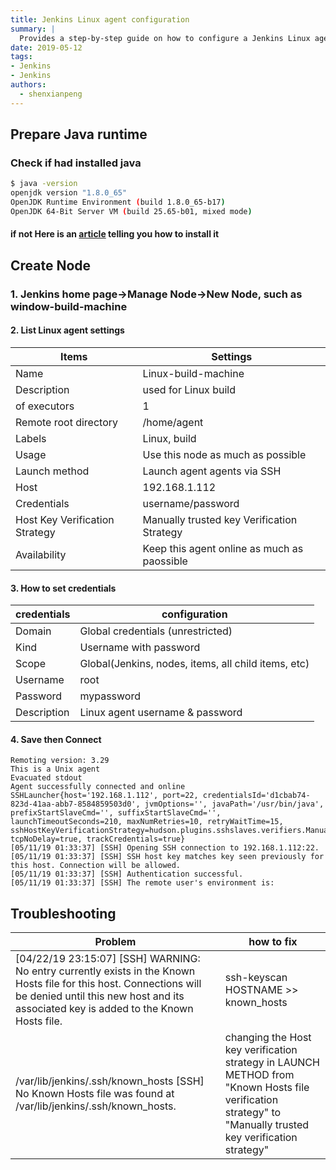 ```yaml
---
title: Jenkins Linux agent configuration
summary: |
  Provides a step-by-step guide on how to configure a Jenkins Linux agent, including setting up the Java runtime, creating the node, and troubleshooting common issues.
date: 2019-05-12
tags:
- Jenkins
- Jenkins
authors:
  - shenxianpeng
---
```


## Prepare Java runtime

### Check if had installed java

```bash
$ java -version
openjdk version "1.8.0_65"
OpenJDK Runtime Environment (build 1.8.0_65-b17)
OpenJDK 64-Bit Server VM (build 25.65-b01, mixed mode)
```


#### if not Here is an [article](https://www.javahelps.com/2015/03/install-oracle-jdk-in-ubuntu.html) telling you how to install it

## Create Node

### 1. Jenkins home page->Manage Node->New Node, such as window-build-machine

#### 2. List Linux agent settings

| Items | Settings |
|---|---|
| Name | Linux-build-machine |
| Description | used for Linux build |
| of executors | 1 |
| Remote root directory | /home/agent |
| Labels | Linux, build |
| Usage | Use this node as much as possible  |
| Launch method| Launch agent agents via SSH |
| Host | 192.168.1.112 |
| Credentials | username/password|
| Host Key Verification Strategy | Manually trusted key Verification Strategy |
| Availability | Keep this agent online as much as paossible |

#### 3. How to set credentials

| credentials | configuration |
|---|---|
| Domain | Global credentials (unrestricted) |
| Kind | Username with password |
| Scope | Global(Jenkins, nodes, items, all child items, etc) |
| Username | root |
| Password | mypassword |
| Description | Linux agent username & password |

#### 4. Save then Connect

```log
Remoting version: 3.29
This is a Unix agent
Evacuated stdout
Agent successfully connected and online
SSHLauncher{host='192.168.1.112', port=22, credentialsId='d1cbab74-823d-41aa-abb7-8584859503d0', jvmOptions='', javaPath='/usr/bin/java',
prefixStartSlaveCmd='', suffixStartSlaveCmd='', launchTimeoutSeconds=210, maxNumRetries=10, retryWaitTime=15,
sshHostKeyVerificationStrategy=hudson.plugins.sshslaves.verifiers.ManuallyTrustedKeyVerificationStrategy, tcpNoDelay=true, trackCredentials=true}
[05/11/19 01:33:37] [SSH] Opening SSH connection to 192.168.1.112:22.
[05/11/19 01:33:37] [SSH] SSH host key matches key seen previously for this host. Connection will be allowed.
[05/11/19 01:33:37] [SSH] Authentication successful.
[05/11/19 01:33:37] [SSH] The remote user's environment is:
```

## Troubleshooting

| Problem  | how to fix |
|---|---|
| [04/22/19 23:15:07] [SSH] WARNING: No entry currently exists in the Known Hosts file for this host. Connections will be denied until this new host and its associated key is added to the Known Hosts file. | ssh-keyscan HOSTNAME >> known_hosts |
| /var/lib/jenkins/.ssh/known_hosts [SSH] No Known Hosts file was found at /var/lib/jenkins/.ssh/known_hosts. | changing the Host key verification strategy in LAUNCH METHOD from "Known Hosts file verification strategy" to "Manually trusted key verification strategy" |
